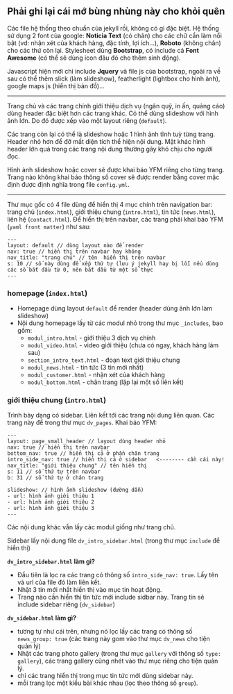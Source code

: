## Phải ghi lại cái mớ bùng nhùng này cho khỏi quên

Các file hệ thống theo chuẩn của jekyll rồi, không có gì đặc biệt. Hệ thống sử dụng 2 font của google: **Noticia Text** (có chân) cho các chữ cần làm nổi bật (vd: nhận xét của khách hàng, đặc tính, lợi ích...), **Roboto** (không chân) cho các thứ còn lại. Stylesheet dùng **Bootstrap**, có include cả **Font Awesome** (có thể sẽ dùng icon đâu đó cho thêm sinh động).

Javascript hiện mới chỉ include **Jquery** và file js của bootstrap, ngoài ra về sau có thể thêm slick (làm slideshow), featherlight (lightbox cho hình ảnh), google maps js (hiển thị bản đồ)...

---

Trang chủ và các trang chính giới thiệu dịch vụ (ngân quỹ, in ấn, quảng cáo) dùng header đặc biệt hơn các trang khác. Có thể dùng slideshow với hình ảnh lớn. Do đó được xếp vào một layout riêng (`default`).

Các trang còn lại có thể là slideshow hoặc 1 hình ảnh tĩnh tuỳ từng trang. Header nhỏ hơn để đỡ mất diện tích thể hiện nội dung. Mặt khác hình header lớn quá trong các trang nội dung thường gây khó chịu cho người đọc.

Hình ảnh slideshow hoặc cover sẽ được khai báo YFM riêng cho từng trang. Trang nào không khai báo thông số cover sẽ được render bằng cover mặc định được định nghĩa trong file `config.yml`.

---

Thư mục gốc có 4 file dùng để hiển thị 4 mục chính trên navigation bar: trang chủ (`index.html`), giới thiệu chung (`intro.html`), tin tức (`news.html`), liên hệ (`contact.html`). Để hiển thị trên navbar, các trang phải khai báo YFM (`yaml front matter`) như sau:

```
---
layout: default // dùng layout nào để render
nav: true // hiển thị trên navbar hay không
nav_title: "trang chủ" // tên  hiển thị trên navbar
s: 10 // số này dùng để xếp thứ tự (lưu ý jekyll hay bị lỗi nếu dùng các số bắt đầu từ 0, nên bắt đầu từ một số thực
---
```

### homepage (`index.html`)

- Homepage dùng layout `default` để render (header dùng ảnh lớn làm slideshow)
- Nội dung homepage lấy từ các modul nhỏ trong thư mục `_includes`, bao gồm:
    - `modul_intro.html` - giới thiệu 3 dịch vụ chính
    - `modul_video.html` - video giới thiệu (chưa có ngay, khách hàng làm sau)
    - `section_intro_text.html` - đoạn text giới thiệu chung
    - `modul_news.html` - tin tức (3 tin mới nhất)
    - `modul_customer.html` - nhận xét của khách hàng
    - `modul_bottom.html` - chân trang (lặp lại một số liên kết)

### giới thiệu chung (`intro.html`)

Trình bày dạng có sidebar. Liên kết tới các trang nội dung liên quan. Các trang này để trong thư mục `dv_pages`. Khai báo YFM:

```
---
layout: page_small_header // layout dùng header nhỏ
nav: true // hiển thị trên navbar
bottom_nav: true // hiển thị cả ở phần chân trang
intro_side_nav: true // hiển thị cả ở sidebar   <-------- cần cái này!
nav_title: "giới thiệu chung" // tên hiển thị
s: 11 // số thứ tự trên navbar
b: 31 // số thứ tự ở chân trang

slideshow: // hình ảnh slideshow (đường dẫn)
- url: hình ảnh giới thiệu 1
- url: hình ảnh giới thiệu 2
- url: hình ảnh giới thiệu 3
---
```

Các nội dung khác vẫn lấy các modul giống như trang chủ.

Sidebar lấy nội dung file `dv_intro_sidebar.html` (trong thư mục `include` để hiển thị)

**`dv_intro_sidebar.html` làm gì?**

- Đầu tiên là lọc ra các trang có thông số `intro_side_nav: true`. Lấy tên và url của file đó làm liên kết.
- Nhặt 3 tin mới nhất hiển thị vào mục tin hoạt động.
- Trang nào cần hiển thị tin tức mới include sidbar này. Trang tin sẽ include sidebar riêng (`dv_sidebar`)

**`dv_sidebar.html` làm gì?**

- tương tự như cái trên, nhưng nó lọc lấy các trang có thông số `news_group: true` (các trang này gom vào thư mục `dv_news` cho tiện quản lý)
- Nhặt các trang photo gallery (trong thư mục `gallery` với thông số `type: gallery`), các trang gallery cũng nhét vào thư mục riêng cho tiện quản lý.
- chỉ các trang hiển thị trong mục tin tức mới dùng sidebar này.
- mỗi trang lọc một kiểu bài khác nhau (lọc theo thông số `group`).